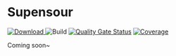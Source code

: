 # Supensour

[ ![Download](https://api.bintray.com/packages/supensour/maven-releases/com.supensour%3Asupensour/images/download.svg) ](https://bintray.com/supensour/maven-releases/com.supensour%3Asupensour/_latestVersion)
![Build](https://github.com/supensour/supensour/workflows/Build/badge.svg) 
[![Quality Gate Status](https://sonarcloud.io/api/project_badges/measure?project=com.supensour%3Asupensour&metric=alert_status)](https://sonarcloud.io/dashboard?id=com.supensour%3Asupensour)
[![Coverage](https://sonarcloud.io/api/project_badges/measure?project=com.supensour%3Asupensour&metric=coverage)](https://sonarcloud.io/dashboard?id=com.supensour%3Asupensour)

Coming soon~
